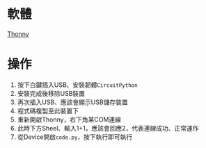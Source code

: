 



# 軟體
[Thonny](https://thonny.org/)

# 操作
1. 按下白鍵插入USB、安裝韌體`CircuitPython`
2. 安裝完成後移除USB裝置
3. 再次插入USB、應該會顯示USB儲存裝置
4. 程式碼複製至此裝置下
5. 重新開啟Thonny，右下角某COM連線
6. 此時下方Sheel、輸入1+1，應該會回應2，代表連線成功、正常運作
7. 從Device開啟`code.py`，按下執行即可執行


